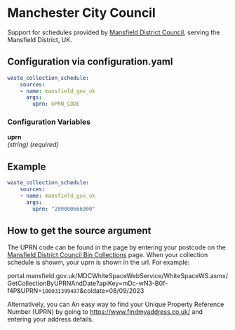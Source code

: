 # Manchester City Council

Support for schedules provided by [Mansfield District
Council](https://www.mansfield.gov.uk/xfp/form/1327), serving the Mansfield District, UK.

## Configuration via configuration.yaml

```yaml
waste_collection_schedule:
    sources:
    - name: mansfield_gov_uk
      args:
        uprn: UPRN_CODE
```

### Configuration Variables

**uprn**  
*(string) (required)*

## Example

```yaml
waste_collection_schedule:
    sources:
    - name: mansfield_gov_uk
      args:
        uprn: "200000666900"
```

## How to get the source argument

The UPRN code can be found in the page by entering your postcode on the
[Mansfield District Council Bin Collections](https://www.mansfield.gov.uk/xfp/form/1327) page.  When your collection schedule is showm, your uprn is shown in the url. For example:

portal.mansfield.gov.uk/MDCWhiteSpaceWebService/WhiteSpaceWS.asmx/GetCollectionByUPRNAndDate?apiKey=mDc-wN3-B0f-f4P&UPRN=`100031399487`&coldate=08/09/2023

Alternatively, you can An easy way to find your Unique Property Reference Number (UPRN)  by going to <https://www.findmyaddress.co.uk/> and entering your address details.